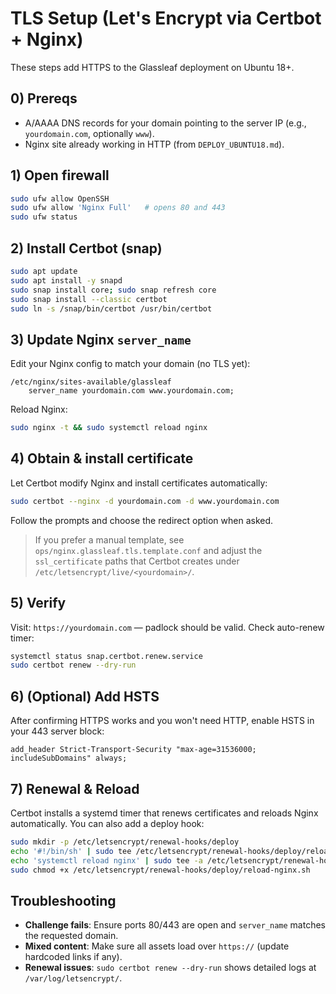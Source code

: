 # TLS Setup (Let's Encrypt via Certbot + Nginx)

These steps add HTTPS to the Glassleaf deployment on Ubuntu 18+.

## 0) Prereqs
- A/AAAA DNS records for your domain pointing to the server IP (e.g., `yourdomain.com`, optionally `www`).
- Nginx site already working in HTTP (from `DEPLOY_UBUNTU18.md`).

## 1) Open firewall
```bash
sudo ufw allow OpenSSH
sudo ufw allow 'Nginx Full'   # opens 80 and 443
sudo ufw status
```

## 2) Install Certbot (snap)
```bash
sudo apt update
sudo apt install -y snapd
sudo snap install core; sudo snap refresh core
sudo snap install --classic certbot
sudo ln -s /snap/bin/certbot /usr/bin/certbot
```

## 3) Update Nginx `server_name`
Edit your Nginx config to match your domain (no TLS yet):
```
/etc/nginx/sites-available/glassleaf
    server_name yourdomain.com www.yourdomain.com;
```
Reload Nginx:
```bash
sudo nginx -t && sudo systemctl reload nginx
```

## 4) Obtain & install certificate
Let Certbot modify Nginx and install certificates automatically:
```bash
sudo certbot --nginx -d yourdomain.com -d www.yourdomain.com
```
Follow the prompts and choose the redirect option when asked.

> If you prefer a manual template, see `ops/nginx.glassleaf.tls.template.conf` and adjust the
> `ssl_certificate` paths that Certbot creates under `/etc/letsencrypt/live/<yourdomain>/`.

## 5) Verify
Visit: `https://yourdomain.com` — padlock should be valid.
Check auto-renew timer:
```bash
systemctl status snap.certbot.renew.service
sudo certbot renew --dry-run
```

## 6) (Optional) Add HSTS
After confirming HTTPS works and you won't need HTTP, enable HSTS in your 443 server block:
```nginx
add_header Strict-Transport-Security "max-age=31536000; includeSubDomains" always;
```

## 7) Renewal & Reload
Certbot installs a systemd timer that renews certificates and reloads Nginx automatically.
You can also add a deploy hook:
```bash
sudo mkdir -p /etc/letsencrypt/renewal-hooks/deploy
echo '#!/bin/sh' | sudo tee /etc/letsencrypt/renewal-hooks/deploy/reload-nginx.sh >/dev/null
echo 'systemctl reload nginx' | sudo tee -a /etc/letsencrypt/renewal-hooks/deploy/reload-nginx.sh >/dev/null
sudo chmod +x /etc/letsencrypt/renewal-hooks/deploy/reload-nginx.sh
```

## Troubleshooting
- **Challenge fails**: Ensure ports 80/443 are open and `server_name` matches the requested domain.
- **Mixed content**: Make sure all assets load over `https://` (update hardcoded links if any).
- **Renewal issues**: `sudo certbot renew --dry-run` shows detailed logs at `/var/log/letsencrypt/`.
